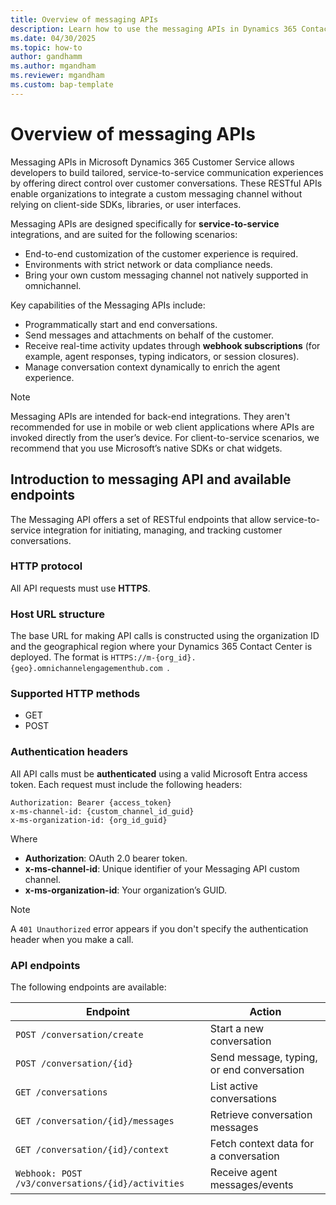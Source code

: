 ```yaml
---
title: Overview of messaging APIs
description: Learn how to use the messaging APIs in Dynamics 365 Contact Center
ms.date: 04/30/2025
ms.topic: how-to
author: gandhamm
ms.author: mgandham
ms.reviewer: mgandham
ms.custom: bap-template
---
```


# Overview of messaging APIs

Messaging APIs in Microsoft Dynamics 365 Customer Service allows developers to build tailored, service-to-service communication experiences by offering direct control over customer conversations. These RESTful APIs enable organizations to integrate a custom messaging channel without relying on client-side SDKs, libraries, or user interfaces. 

Messaging APIs are designed specifically for **service-to-service** integrations, and are suited for the following scenarios:

- End-to-end customization of the customer experience is required.
- Environments with strict network or data compliance needs.
- Bring your own custom messaging channel not natively supported in omnichannel.

Key capabilities of the Messaging APIs include:

- Programmatically start and end conversations.
- Send messages and attachments on behalf of the customer.
- Receive real-time activity updates through **webhook subscriptions** (for example, agent responses, typing indicators, or session closures).
- Manage conversation context dynamically to enrich the agent experience.

> [!NOTE] 
> Messaging APIs are intended for back-end integrations. They aren't recommended for use in mobile or web client applications where APIs are invoked directly from the user’s device. For client-to-service scenarios, we recommend that you use Microsoft’s native SDKs or chat widgets.

## Introduction to messaging API and available endpoints

The Messaging API offers a set of RESTful endpoints that allow service-to-service integration for initiating, managing, and tracking customer conversations. 

### HTTP protocol

All API requests must use **HTTPS**. 

### Host URL structure

The base URL for making API calls is constructed using the organization ID and the geographical region where your Dynamics 365 Contact Center is deployed. The format is `HTTPS://m-{org_id}.{geo}.omnichannelengagementhub.com `.



### Supported HTTP methods

- GET
- POST

### Authentication headers

All API calls must be **authenticated** using a valid Microsoft Entra access token. Each request must include the following headers:

```http
Authorization: Bearer {access_token}
x-ms-channel-id: {custom_channel_id_guid}
x-ms-organization-id: {org_id_guid}
```

Where

- **Authorization**: OAuth 2.0 bearer token.
- **x-ms-channel-id**: Unique identifier of your Messaging API custom channel.
- **x-ms-organization-id**: Your organization’s GUID.

> [!NOTE] 
> A `401 Unauthorized` error appears if you don't specify the authentication header when you make a call.

### API endpoints

The following endpoints are available:

| **Endpoint**                                      | **Action**                                |
| ------------------------------------------------- | ----------------------------------------- |
| `POST /conversation/create`                       | Start a new conversation                  |
| `POST /conversation/{id}`                         | Send message, typing, or end conversation |
| `GET /conversations`                              | List active conversations                 |
| `GET /conversation/{id}/messages`                 | Retrieve conversation messages            |
| `GET /conversation/{id}/context`                  | Fetch context data for a conversation     |
| `Webhook: POST /v3/conversations/{id}/activities` | Receive agent messages/events             |

